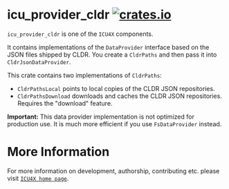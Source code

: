 # icu_provider_cldr [![crates.io](http://meritbadge.herokuapp.com/icu_provider_cldr)](https://crates.io/crates/icu_provider_cldr)

`icu_provider_cldr` is one of the `ICU4X` components.

It contains implementations of the `DataProvider` interface based on the JSON files
shipped by CLDR. You create a `CldrPaths` and then pass it into `CldrJsonDataProvider`.

This crate contains two implementations of `CldrPaths`:

- `CldrPathsLocal` points to local copies of the CLDR JSON repositories.
- `CldrPathsDownload` downloads and caches the CLDR JSON repositories. Requires the
  "download" feature.

**Important:** This data provider implementation is not optimized for production use.
It is much more efficient if you use `FsDataProvider` instead.

# More Information

For more information on development, authorship, contributing etc. please visit [`ICU4X home page`](https://github.com/unicode-org/icu4x).
